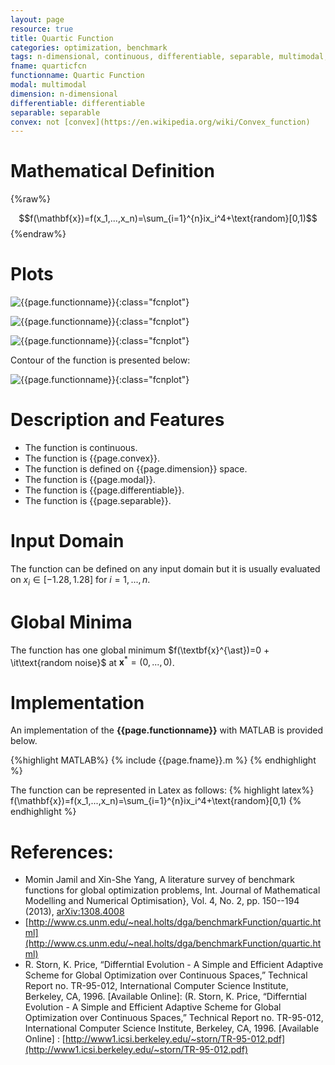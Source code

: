 ```yaml
---
layout: page
resource: true
title: Quartic Function
categories: optimization, benchmark
tags: n-dimensional, continuous, differentiable, separable, multimodal, random
fname: quarticfcn
functionname: Quartic Function
modal: multimodal
dimension: n-dimensional
differentiable: differentiable
separable: separable
convex: not [convex](https://en.wikipedia.org/wiki/Convex_function)
---
```

<head>
	<script type="text/x-mathjax-config">
	  MathJax.Hub.Config({tex2jax: {inlineMath: [['$','$'], ['\\(','\\)']]}});
	</script>
	<script type="text/javascript" async
	  src="https://cdn.mathjax.org/mathjax/latest/MathJax.js?config=TeX-AMS_CHTML">
	</script>
</head>


# Mathematical Definition

{%raw%}

$$f(\mathbf{x})=f(x_1,...,x_n)=\sum_{i=1}^{n}ix_i^4+\text{random}[0,1)$$
{%endraw%}

# Plots
![{{page.functionname}}]({{site.baseurl}}/benchmarkfcns/plots/{{page.fname}}.png){:class="fcnplot"}

![{{page.functionname}}]({{site.baseurl}}/benchmarkfcns/plots/{{page.fname}}_2.png){:class="fcnplot"}

![{{page.functionname}}]({{site.baseurl}}/benchmarkfcns/plots/{{page.fname}}_3.png){:class="fcnplot"}

Contour of the function is presented below:

![{{page.functionname}}]({{site.baseurl}}/benchmarkfcns/plots/{{page.fname}}_contour.png){:class="fcnplot"}

# Description and Features
* The function is continuous.
* The function is {{page.convex}}.
* The function is defined on {{page.dimension}} space.
* The function is {{page.modal}}.
* The function is {{page.differentiable}}.
* The function is {{page.separable}}.

# Input Domain
The function can be defined on any input domain but it is usually evaluated on $x_i \in [-1.28, 1.28]$ for $i=1, ..., n$.

# Global Minima
The function has one global minimum $f(\textbf{x}^{\ast})=0 + \it\text{random noise}$ at $\textbf{x}^{\ast} = (0, ..., 0)$.

# Implementation
An implementation of the **{{page.functionname}}** with MATLAB is provided below. 

{%highlight MATLAB%}
{% include {{page.fname}}.m %}
{% endhighlight %}

The function can be represented in Latex as follows:
{% highlight latex%}
f(\mathbf{x})=f(x_1,...,x_n)=\sum_{i=1}^{n}ix_i^4+\text{random}[0,1)
{% endhighlight %}

# References:
* Momin Jamil and Xin-She Yang, A literature survey of benchmark functions for global optimization problems, Int. Journal of Mathematical Modelling 
and Numerical Optimisation}, Vol. 4, No. 2, pp. 150--194 (2013), [arXiv:1308.4008](arXiv:1308.4008)
* [http://www.cs.unm.edu/~neal.holts/dga/benchmarkFunction/quartic.html](http://www.cs.unm.edu/~neal.holts/dga/benchmarkFunction/quartic.html)
* R. Storn, K. Price, “Differntial Evolution - A Simple and Efficient Adaptive Scheme
for Global Optimization over Continuous Spaces,” Technical Report no. TR-95-012,
International Computer Science Institute, Berkeley, CA, 1996. [Available Online]:
(R. Storn, K. Price, “Differntial Evolution - A Simple and Efficient Adaptive Scheme
for Global Optimization over Continuous Spaces,” Technical Report no. TR-95-012,
International Computer Science Institute, Berkeley, CA, 1996. [Available Online] :
[http://www1.icsi.berkeley.edu/~storn/TR-95-012.pdf](http://www1.icsi.berkeley.edu/~storn/TR-95-012.pdf)